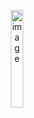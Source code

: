<p align="center">
<img src="https://github.com/user-attachments/assets/b8b5693b-197e-4fd4-b51e-5865bb568447" width="20%" alt="image">
</p>

